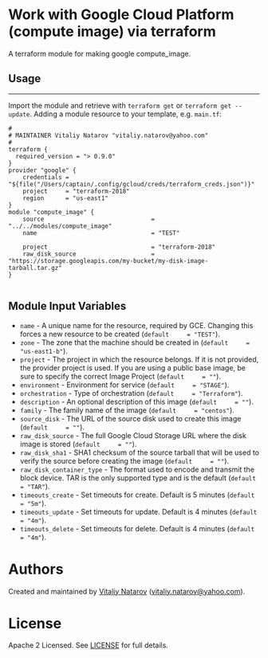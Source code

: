 # Work with Google Cloud  Platform (compute image) via terraform

A terraform module for making google compute_image.

## Usage
--------

Import the module and retrieve with ```terraform get``` or ```terraform get --update```. Adding a module resource to your template, e.g. `main.tf`:

```
#
# MAINTAINER Vitaliy Natarov "vitaliy.natarov@yahoo.com"
#
terraform {
  required_version = "> 0.9.0"
}
provider "google" {
    credentials = "${file("/Users/captain/.config/gcloud/creds/terraform_creds.json")}"
    project     = "terraform-2018"
    region      = "us-east1"
}
module "compute_image" {
    source                              = "../../modules/compute_image"
    name                                = "TEST"

    project                             = "terraform-2018"
    raw_disk_source                     = "https://storage.googleapis.com/my-bucket/my-disk-image-tarball.tar.gz"
}


```

Module Input Variables
----------------------
- `name` - A unique name for the resource, required by GCE. Changing this forces a new resource to be created (`default     = "TEST"`).
- `zone` - The zone that the machine should be created in (`default     = "us-east1-b"`).
- `project` - The project in which the resource belongs. If it is not provided, the provider project is used. If you are using a public base image, be sure to specify the correct Image Project (`default     = ""`).
- `environment` -  Environment for service (`default     = "STAGE"`).
- `orchestration` - Type of orchestration  (`default     = "Terraform"`).
- `description` - An optional description of this image (`default     = ""`).
- `family` - The family name of the image (`default     = "centos"`).
- `source_disk` - The URL of the source disk used to create this image (`default     = ""`).
- `raw_disk_source` - The full Google Cloud Storage URL where the disk image is stored (`default     = ""`).
- `raw_disk_sha1` - SHA1 checksum of the source tarball that will be used to verify the source before creating the image (`default     = ""`).
- `raw_disk_container_type` - The format used to encode and transmit the block device. TAR is the only supported type and is the default (`default     = "TAR"`).
- `timeouts_create` - Set timeouts for create. Default is 5 minutes (`default     = "5m"`).
- `timeouts_update` - Set timeouts for update. Default is 4 minutes (`default     = "4m"`).
- `timeouts_delete` - Set timeouts for delete. Default is 4 minutes (`default     = "4m"`).


Authors
=======

Created and maintained by [Vitaliy Natarov](https://github.com/SebastianUA)
(vitaliy.natarov@yahoo.com).

License
=======

Apache 2 Licensed. See [LICENSE](https://github.com/SebastianUA/terraform/blob/master/LICENSE) for full details.
